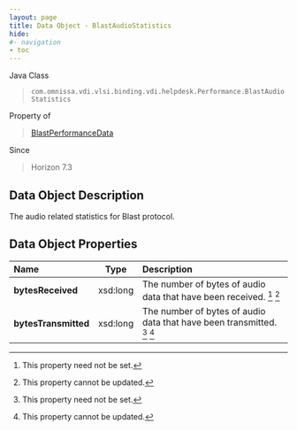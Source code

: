 ```yaml
---
layout: page
title: Data Object - BlastAudioStatistics
hide:
#- navigation
- toc
---
```






Java Class
> `com.omnissa.vdi.vlsi.binding.vdi.helpdesk.Performance.BlastAudioStatistics`

Property of
> [BlastPerformanceData](vdi.helpdesk.Performance.BlastPerformanceData.md#field_detail)

Since
> Horizon 7.3


## Data Object Description

The audio related statistics for Blast protocol.

## Data Object Properties

 Name | Type | Description
:---|:---:|:---
**bytesReceived**|  xsd:long|  The number of bytes of audio data that have been received. [^1] [^2]
**bytesTransmitted**|  xsd:long|  The number of bytes of audio data that have been transmitted. [^1] [^2]


 


[^1]: This property need not be set.
[^2]: This property cannot be updated.